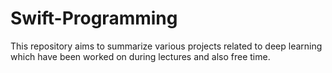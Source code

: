 # Swift-Programming
This repository aims to summarize various projects related to deep learning which have been worked on during lectures and also free time.
